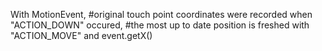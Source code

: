 With MotionEvent, 
#original touch point coordinates were recorded when "ACTION_DOWN" occured, 
#the most up to date position is freshed with "ACTION_MOVE" and event.getX()
